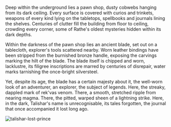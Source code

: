 <style>
  .center {
    display: block;
    margin-left: auto;
    margin-right: auto;
  }
</style>

Deep within the underground lies a pawn shop, dusty cobwebs hanging from its dark ceiling. Every surface is covered with curios and trinkets, weapons of every kind lying on the tabletops, spellbooks and journals lining the shelves. Centuries of clutter fill the building from floor to ceiling, crowding every corner, some of Rathe's oldest mysteries hidden within its dark depths.

Within the darkness of the pawn shop lies an ancient blade, set out on a tablecloth, explorer's tools scattered nearby. Worn leather bindings have been stripped from the burnished bronze handle, exposing the carvings marking the hilt of the blade. The blade itself is chipped and worn, lacklustre, its filigree inscriptions are marred by centuries of disrepair, water marks tarnishing the once-bright silversteel.

Yet, despite its age, the blade has a certain majesty about it, the well-worn look of an adventurer, an explorer, the subject of legends. Here, the streaky, dappled mark of rek'vas venom. There, a smooth, stretched ripple from nearing magma. There, the pitted, warped sheen of a lightning strike. Here, in the dark, Talishar's name is unrecognisable, its tales forgotten, the journal that once accompanied it lost long ago.

<img src="https://media.githubusercontent.com/media/nathaneastwood/fablore/main/src/weapons/media/talishar-lost-prince.webp" alt="talishar-lost-prince" class="center">
